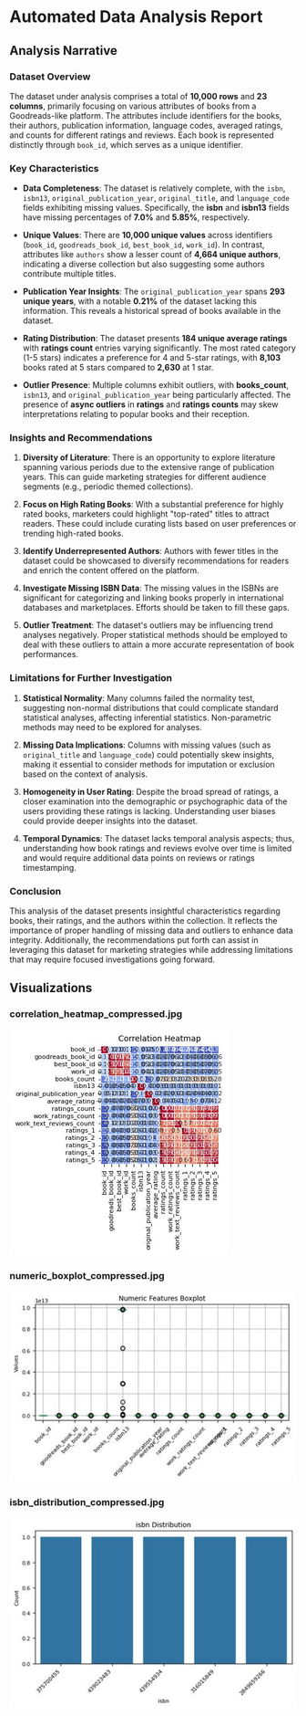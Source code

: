 # Automated Data Analysis Report

## Analysis Narrative

### Dataset Overview

The dataset under analysis comprises a total of **10,000 rows** and **23 columns**, primarily focusing on various attributes of books from a Goodreads-like platform. The attributes include identifiers for the books, their authors, publication information, language codes, averaged ratings, and counts for different ratings and reviews. Each book is represented distinctly through `book_id`, which serves as a unique identifier.

### Key Characteristics

- **Data Completeness**: The dataset is relatively complete, with the `isbn`, `isbn13`, `original_publication_year`, `original_title`, and `language_code` fields exhibiting missing values. Specifically, the **isbn** and **isbn13** fields have missing percentages of **7.0%** and **5.85%**, respectively.

- **Unique Values**: There are **10,000 unique values** across identifiers (`book_id`, `goodreads_book_id`, `best_book_id`, `work_id`). In contrast, attributes like `authors` show a lesser count of **4,664 unique authors**, indicating a diverse collection but also suggesting some authors contribute multiple titles.

- **Publication Year Insights**: The `original_publication_year` spans **293 unique years**, with a notable **0.21%** of the dataset lacking this information. This reveals a historical spread of books available in the dataset.

- **Rating Distribution**: The dataset presents **184 unique average ratings** with **ratings count** entries varying significantly. The most rated category (1-5 stars) indicates a preference for 4 and 5-star ratings, with **8,103** books rated at 5 stars compared to **2,630** at 1 star.

- **Outlier Presence**: Multiple columns exhibit outliers, with **books_count**, `isbn13`, and `original_publication_year` being particularly affected. The presence of **async outliers** in **ratings** and **ratings counts** may skew interpretations relating to popular books and their reception.

### Insights and Recommendations

1. **Diversity of Literature**: There is an opportunity to explore literature spanning various periods due to the extensive range of publication years. This can guide marketing strategies for different audience segments (e.g., periodic themed collections).

2. **Focus on High Rating Books**: With a substantial preference for highly rated books, marketers could highlight "top-rated" titles to attract readers. These could include curating lists based on user preferences or trending high-rated books.

3. **Identify Underrepresented Authors**: Authors with fewer titles in the dataset could be showcased to diversify recommendations for readers and enrich the content offered on the platform.

4. **Investigate Missing ISBN Data**: The missing values in the ISBNs are significant for categorizing and linking books properly in international databases and marketplaces. Efforts should be taken to fill these gaps.

5. **Outlier Treatment**: The dataset's outliers may be influencing trend analyses negatively. Proper statistical methods should be employed to deal with these outliers to attain a more accurate representation of book performances.

### Limitations for Further Investigation

1. **Statistical Normality**: Many columns failed the normality test, suggesting non-normal distributions that could complicate standard statistical analyses, affecting inferential statistics. Non-parametric methods may need to be explored for analyses.

2. **Missing Data Implications**: Columns with missing values (such as `original_title` and `language_code`) could potentially skew insights, making it essential to consider methods for imputation or exclusion based on the context of analysis.

3. **Homogeneity in User Rating**: Despite the broad spread of ratings, a closer examination into the demographic or psychographic data of the users providing these ratings is lacking. Understanding user biases could provide deeper insights into the dataset.

4. **Temporal Dynamics**: The dataset lacks temporal analysis aspects; thus, understanding how book ratings and reviews evolve over time is limited and would require additional data points on reviews or ratings timestamping.

### Conclusion

This analysis of the dataset presents insightful characteristics regarding books, their ratings, and the authors within the collection. It reflects the importance of proper handling of missing data and outliers to enhance data integrity. Additionally, the recommendations put forth can assist in leveraging this dataset for marketing strategies while addressing limitations that may require focused investigations going forward.

## Visualizations

### correlation_heatmap_compressed.jpg
![correlation_heatmap_compressed.jpg](correlation_heatmap_compressed.jpg)

### numeric_boxplot_compressed.jpg
![numeric_boxplot_compressed.jpg](numeric_boxplot_compressed.jpg)

### isbn_distribution_compressed.jpg
![isbn_distribution_compressed.jpg](isbn_distribution_compressed.jpg)

